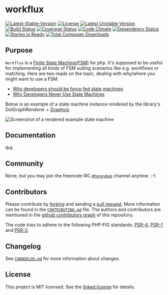 # workflux

[![Latest-Stable-Version](https://poser.pugx.org/shrink0r/workflux/v/stable.svg)][1]
[![License](https://poser.pugx.org/shrink0r/workflux/license.svg)][10]
[![Latest Unstable Version](https://poser.pugx.org/shrink0r/workflux/v/unstable.svg)][1]
[![Build Status](https://secure.travis-ci.org/shrink0r/workflux.png)][2]
[![Coverage Status](https://coveralls.io/repos/shrink0r/workflux/badge.png)][3]
[![Code Climate](https://codeclimate.com/github/shrink0r/workflux/badges/gpa.svg)](https://codeclimate.com/github/shrink0r/workflux)
[![Dependency Status](https://www.versioneye.com/user/projects/542da521fc3f5ca427000299/badge.svg?style=flat-square)][4]
[![Stories in Ready](https://badge.waffle.io/shrink0r/workflux.png?label=ready&title=Ready)][9]
[![Total Composer Downloads](https://poser.pugx.org/shrink0r/workflux/d/total.png)][1] 

## Purpose

`Workflux` is a [Finite State Machine(FSM)](http://en.wikipedia.org/wiki/Finite-state_machine) for php.
It's supposed to be useful for implementing all kinds of FSM suiting scenarios like e.g. workflows or matching.
Here are two reads on the topic, dealing with why/where you might want to use a FSM.

* [Why developers should be force-fed state machines](http://www.shopify.com/technology/3383012-why-developers-should-be-force-fed-state-machines)
* [Why Developers Never Use State Machines](http://www.skorks.com/2011/09/why-developers-never-use-state-machines/)

Below is an example of a state machine instance rendered by the library's DotGraphRenderer + [Graphviz](http://www.graphviz.org).

![Screenshot of a rendered example state machine](https://raw.githubusercontent.com/shrink0r/workflux/master/docs/state_machine.png)

## Documentation

tbd.

## Community

None, but you may join the freenode IRC [`#honeybee`](irc://irc.freenode.org/honeybee) channel anytime. :-)

## Contributors

Please contribute by [forking](http://help.github.com/forking/) and sending a [pull request](http://help.github.com/pull-requests/). More information can be found in the [`CONTRIBUTING.md`](CONTRIBUTING.md) file. The authors and contributors are mentioned in the [github contributors graph](https://github.com/shrink0r/workflux/graphs/contributors) of this repository.

The code tries to adhere to the following PHP-FIG standards: [PSR-4][6], [PSR-1][7] and [PSR-2][8].

## Changelog

See [`CHANGELOG.md`](CHANGELOG.md) for more information about changes.

## License

This project is MIT licensed. See the [linked license](LICENSE.md) for details.

[1]: https://packagist.org/packages/shrink0r/workflux "shrink0r/workflux on packagist"
[2]: http://travis-ci.org/shrink0r/workflux "shrink0r/workflux on travis-ci"
[3]: https://coveralls.io/r/shrink0r/workflux "shrink0r/workflux on coveralls"
[4]: https://www.versioneye.com/user/projects/576dcc347bc681004a3f9b68 "shrink0r/workflux on versioneye"
[6]: http://www.php-fig.org/psr/psr-4/ "PSR-4 Autoloading Standard"
[7]: http://www.php-fig.org/psr/psr-1/ "PSR-1 Basic Coding Standard"
[8]: http://www.php-fig.org/psr/psr-2/ "PSR-2 Coding Style Guide"
[9]: https://waffle.io/shrink0r/workflux "shrink0r/workflux on waffle"
[10]: LICENSE.md "license file with full text of the license"
